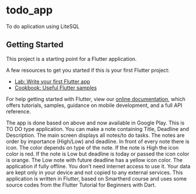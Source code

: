 # todo_app

To do aplication using LiteSQL

## Getting Started

This project is a starting point for a Flutter application.

A few resources to get you started if this is your first Flutter project:

- [Lab: Write your first Flutter app](https://flutter.dev/docs/get-started/codelab)
- [Cookbook: Useful Flutter samples](https://flutter.dev/docs/cookbook)

For help getting started with Flutter, view our
[online documentation](https://flutter.dev/docs), which offers tutorials,
samples, guidance on mobile development, and a full API reference.

The app is done based on above and now available in Google Play.
This is TO DO type application. You can make a note containing Title, Deadline and Description. The main screen displays all notes/to do tasks. The notes are order by importance (High/Low) and deadline. In front of every note there is icon. The color depends on type of the note. If the note is High the icon color is red. If the note is Low but deadline is today or passed the icon color is orange. The Low note with future deadline has a yellow icon color. 
The application if fully offline. You don't need internet access to use it. Your data are kept only in your device and not copied to any external services. 
This application is written in Flutter, based on Smartherd course and uses some source codes from the Flutter Tutorial for Beginners with Dart.
